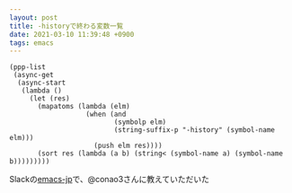 ```yaml
---
layout: post
title: -historyで終わる変数一覧
date: 2021-03-10 11:39:48 +0900
tags: emacs
---
```



```elisp
(ppp-list
 (async-get
  (async-start
   (lambda ()
     (let (res)
       (mapatoms (lambda (elm)
                   (when (and
                          (symbolp elm)
                          (string-suffix-p "-history" (symbol-name elm)))
                     (push elm res))))
       (sort res (lambda (a b) (string< (symbol-name a) (symbol-name b)))))))))
```

Slackの[emacs-jp](https://emacs-jp.slack.com/archives/C6T2T9H4G/p1615304948012900)で、@conao3さんに教えていただいた
